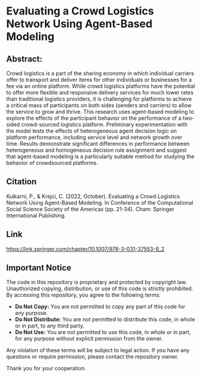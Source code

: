 # Evaluating a Crowd Logistics Network Using Agent-Based Modeling
## Abstract:
Crowd logistics is a part of the sharing economy in which individual carriers offer to transport and deliver items for other individuals or businesses for a fee via an online platform. While crowd logistics platforms have the potential to offer more flexible and responsive delivery services for much lower rates than traditional logistics providers, it is challenging for platforms to achieve a critical mass of participants on both sides (senders and carriers) to allow the service to grow and thrive. This research uses agent-based modeling to explore the effects of the participant behavior on the performance of a two-sided crowd-sourced logistics platform. Preliminary experimentation with the model tests the effects of heterogeneous agent decision logic on platform performance, including service level and network growth over time. Results demonstrate significant differences in performance between heterogeneous and homogeneous decision rule assignment and suggest that agent-based modeling is a particularly suitable method for studying the behavior of crowdsourced platforms.
## Citation
Kulkarni, P., & Krejci, C. (2022, October). Evaluating a Crowd Logistics Network Using Agent-Based Modeling. In Conference
of the Computational Social Science Society of the Americas (pp. 21-34). Cham: Springer International Publishing.
## Link
https://link.springer.com/chapter/10.1007/978-3-031-37553-8_2

## Important Notice

The code in this repository is proprietary and protected by copyright law. Unauthorized copying, distribution, or use of this code is strictly prohibited. By accessing this repository, you agree to the following terms:

- **Do Not Copy:** You are not permitted to copy any part of this code for any purpose.
- **Do Not Distribute:** You are not permitted to distribute this code, in whole or in part, to any third party.
- **Do Not Use:** You are not permitted to use this code, in whole or in part, for any purpose without explicit permission from the owner.

Any violation of these terms will be subject to legal action. If you have any questions or require permission, please contact the repository owner.

Thank you for your cooperation.
